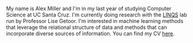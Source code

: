My name is Alex Miller and I'm in my last year of studying Computer Science at UC Santa Cruz. I'm currently doing research with the [LINQS](https://linqs.soe.ucsc.edu/) lab run by Professor Lise Getoor. I'm interested in machine learning methods that leverage the relational structure of data and methods that can incorporate diverse sources of information. You can find my CV [here](https://almumill.github.io/Alex%20Miller%20CV.pdf).
